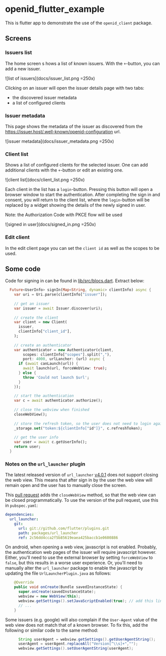 # openid_flutter_example

This is flutter app to demonstrate the use of the `openid_client` 
package.

## Screens

### Issuers list 
The home screen s
hows a list of known issuers. With the `+`-button, 
you can add a new issuer.

![list of issuers](docs/issuer_list.png =250x)


Clicking on an issuer will open the issuer details page with two tabs: 

* the discovered issuer metadata
* a list of configured clients

### Issuer metadata

This page shows the metadata of the issuer as discovered from the 
https://issuer.host/.well-known/openid-configuration url.


![issuer metadata](docs/issuer_metadata.png =250x)


### Client list

Shows a list of configured clients for the selected issuer. One can add
additional clients with the `+`-button or edit an existing one.


![client list](docs/client_list.png =250x)

Each client in the list has a `login`-button. Pressing this button
will open a browser window to start the authentication. After completing
the sign in and consent, you will return to the client list, where the
`login`-button will be replaced by a widget showing the details of the
newly signed in user.

Note: the Authorization Code with PKCE flow will be used

![signed in user](docs/signed_in.png =250x)

### Edit client

In the edit client page you can set the `client id` as well as the
scopes to be used.


## Some code

Code for signing in can be found in [lib/src/blocs.dart](lib/src/blocs.dart).
Extract below:

```dart
  Future<UserInfo> signIn(Map<String, dynamic> clientInfo) async {
    var uri = Uri.parse(clientInfo["issuer"]);
    
    // get an issuer
    var issuer = await Issuer.discover(uri);
    
    // create the client
    var client = new Client(
      issuer,
      clientInfo["client_id"],
    );
    
    // create an authenticator 
    var authenticator = new Authenticator(client,
        scopes: clientInfo["scopes"].split(","),
        port: 4000, urlLancher: (url) async {
      if (await canLaunch(url)) {
        await launch(url, forceWebView: true);
      } else {
        throw 'Could not launch $url';
      }
    });
    
    // start the authentication
    var c = await authenticator.authorize();
    
    // close the webview when finished
    closeWebView();
    
    // store the refresh token, so the user does not need to login again
    _storage.set("token:${clientInfo["id"]}", c.refreshToken);
    
    // get the user info
    var user = await c.getUserInfo();
    return user;
  }

```

### Notes on the `url_launcher` plugin

The latest released version of `url_launcher` [v4.0.1](https://pub.dartlang.org/packages/url_launcher/versions/4.0.1)
does not support closing the web view. This means that after sign in by the
user the web view will remain open and the user has to manually close the screen.

This [pull request](https://github.com/flutter/plugins/pull/658) adds the `closeWebView` method, so that the
web view can be closed programmatically. To use the version of the pull
request, use this in `pubspec.yaml`:

```yaml
dependencies:
  url_launcher:
    git:
      url: git://github.com/flutter/plugins.git
      path: packages/url_launcher
      ref: 2c56dd4cca2f5b85619eaea425baccb1e0600886
```

On android, when opening a web view, javascript is not enabled. 
Probably, the authentication web pages of the issuer will require javascript
however. Either, you'll need to use the external browser by setting `forceWebView`
to `false`, but this results in a worse user experience. Or, you'll
need to manually alter the `url_launcher` package to enable the javascript
by updating the file `UrlLauncherPlugin.java` as follows:

```java
    @Override
    public void onCreate(Bundle savedInstanceState) {
      super.onCreate(savedInstanceState);
      webview = new WebView(this);
      webview.getSettings().setJavaScriptEnabled(true); // add this line
      // ...
    }
```

Some issuers (e.g. google) will also complain if the `User-Agent` value of 
the web view does not match that of a known browser. To fix this, add the 
following or similar code to the same method:

```java
      String userAgent = webview.getSettings().getUserAgentString();
      userAgent = userAgent.replaceAll("Version[^\\s]+","");
      webview.getSettings().setUserAgentString(userAgent);
```

